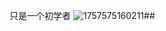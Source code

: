 只是一个初学者
![1757575160211](https://github.com/user-attachments/assets/9bbedd1f-9fe9-49cf-b600-ef95e97a5a4a)##

<!--![1757575160211](https://github.com/user-attachments/assets/35703e81-b25f-45b4-a516-37fdf407d25d)

**xl1206/XL1206** is a ✨ _special_ ✨ repository because its `README.md` (this file) appears on your GitHub profile.

Here are some ideas to get you started:


- 🔭 I’m currently working on ...
- 🌱 I’m currently learning ...
- 👯 I’m looking to collaborate on ...
- 🤔 I’m looking for help with ...
- 💬 Ask me about ...
- 📫 How to reach me: ...
- 😄 Pronouns: ...
- ⚡ Fun fact: ...
-->
